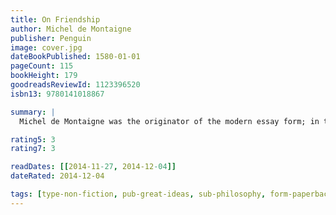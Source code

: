 ```yaml
---
title: On Friendship
author: Michel de Montaigne
publisher: Penguin
image: cover.jpg
dateBookPublished: 1580-01-01
pageCount: 115
bookHeight: 179
goodreadsReviewId: 1123396520
isbn13: 9780141018867

summary: |
  Michel de Montaigne was the originator of the modern essay form; in these diverse pieces he expresses his views on relationships, contemplates the idea that man is no different from any animal, argues that all cultures should be respected, and attempts, by an exploration of himself, to understand the nature of humanity.

rating5: 3
rating7: 3

readDates: [[2014-11-27, 2014-12-04]]
dateRated: 2014-12-04

tags: [type-non-fiction, pub-great-ideas, sub-philosophy, form-paperback]
---
```

